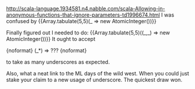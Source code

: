 http://scala-language.1934581.n4.nabble.com/scala-Allowing-in-anonymous-functions-that-ignore-parameters-td1996674.html
I was confused by
{{Array.tabulate(5,5)(_ => new AtomicInteger())}}

Finally figured out I needed to do:
{{Array.tabulate(5,5)((\_,\_) => new AtomicInteger())}}
It ought to accept

{noformat}
(_*) => ???
{noformat}

to take as many underscores as expected.

Also, what a neat link to the ML days of the wild west. When you could just stake your claim to a new usage of underscore. The quickest draw won.

